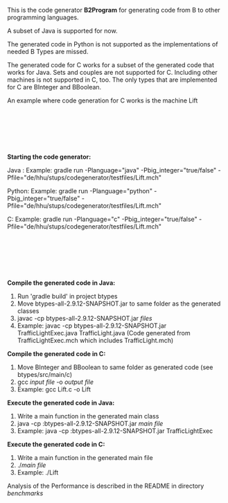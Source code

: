 This is the code generator **B2Program** for generating code from B to other programming languages.

A subset of Java is supported for now.

The generated code in Python is not supported as the implementations of needed B Types are missed.

The generated code for C works for a subset of the generated code that works for Java. Sets and couples are not supported for C. 
Including other machines is not supported in C, too. 
The only types that are implemented for C are BInteger and BBoolean.

An example where code generation for C works is the machine Lift



<br>
<br>
<br>
<br>
<br>



**Starting the code generator:**

Java : Example: gradle run -Planguage="java" -Pbig_integer="true/false" -Pfile="de/hhu/stups/codegenerator/testfiles/Lift.mch"

Python: Example: gradle run -Planguage="python" -Pbig_integer="true/false" -Pfile="de/hhu/stups/codegenerator/testfiles/Lift.mch"

C: Example: gradle run -Planguage="c" -Pbig_integer="true/false" -Pfile="de/hhu/stups/codegenerator/testfiles/Lift.mch"


<br>
<br>
<br>
<br>
<br>



**Compile the generated code in Java:**

1. Run 'gradle build' in project btypes
2. Move btypes-all-2.9.12-SNAPSHOT.jar to same folder as the generated classes
3. javac -cp btypes-all-2.9.12-SNAPSHOT.jar *files*
4. Example: javac -cp btypes-all-2.9.12-SNAPSHOT.jar TrafficLightExec.java TrafficLight.java (Code generated from TrafficLightExec.mch which includes TrafficLight.mch)

**Compile the generated code in C:**

1. Move BInteger and BBoolean to same folder as generated code (see btypes/src/main/c)
2. gcc *input file* -o *output file*
3. Example: gcc Lift.c -o Lift


**Execute the generated code in Java:** 
1. Write a main function in the generated main class
2. java -cp :btypes-all-2.9.12-SNAPSHOT.jar *main file*
3. Example: java -cp :btypes-all-2.9.12-SNAPSHOT.jar TrafficLightExec



**Execute the generated code in C:** 
1. Write a main function in the generated main file
2. ./*main file*
3. Example: ./Lift


Analysis of the Performance is described in the README in directory *benchmarks*



